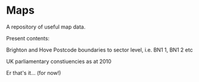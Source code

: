 Maps
====

A repository of useful map data.

Present contents:

Brighton and Hove Postcode boundaries to sector level, i.e. BN1 1, BN1 2 etc

UK parliamentary constiuencies as at 2010

Er that's it... (for now!)
